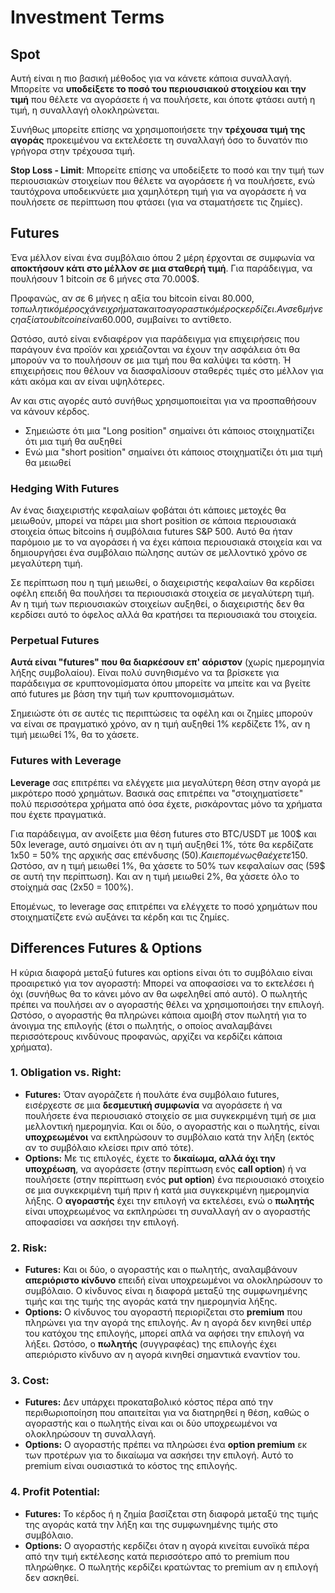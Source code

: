 # Investment Terms

## Spot

Αυτή είναι η πιο βασική μέθοδος για να κάνετε κάποια συναλλαγή. Μπορείτε να **υποδείξετε το ποσό του περιουσιακού στοιχείου και την τιμή** που θέλετε να αγοράσετε ή να πουλήσετε, και όποτε φτάσει αυτή η τιμή, η συναλλαγή ολοκληρώνεται.

Συνήθως μπορείτε επίσης να χρησιμοποιήσετε την **τρέχουσα τιμή της αγοράς** προκειμένου να εκτελέσετε τη συναλλαγή όσο το δυνατόν πιο γρήγορα στην τρέχουσα τιμή.

**Stop Loss - Limit**: Μπορείτε επίσης να υποδείξετε το ποσό και την τιμή των περιουσιακών στοιχείων που θέλετε να αγοράσετε ή να πουλήσετε, ενώ ταυτόχρονα υποδεικνύετε μια χαμηλότερη τιμή για να αγοράσετε ή να πουλήσετε σε περίπτωση που φτάσει (για να σταματήσετε τις ζημίες).

## Futures

Ένα μέλλον είναι ένα συμβόλαιο όπου 2 μέρη έρχονται σε συμφωνία να **αποκτήσουν κάτι στο μέλλον σε μια σταθερή τιμή**. Για παράδειγμα, να πουλήσουν 1 bitcoin σε 6 μήνες στα 70.000$.

Προφανώς, αν σε 6 μήνες η αξία του bitcoin είναι 80.000$, το πωλητικό μέρος χάνει χρήματα και το αγοραστικό μέρος κερδίζει. Αν σε 6 μήνες η αξία του bitcoin είναι 60.000$, συμβαίνει το αντίθετο.

Ωστόσο, αυτό είναι ενδιαφέρον για παράδειγμα για επιχειρήσεις που παράγουν ένα προϊόν και χρειάζονται να έχουν την ασφάλεια ότι θα μπορούν να το πουλήσουν σε μια τιμή που θα καλύψει τα κόστη. Ή επιχειρήσεις που θέλουν να διασφαλίσουν σταθερές τιμές στο μέλλον για κάτι ακόμα και αν είναι υψηλότερες.

Αν και στις αγορές αυτό συνήθως χρησιμοποιείται για να προσπαθήσουν να κάνουν κέρδος.

* Σημειώστε ότι μια "Long position" σημαίνει ότι κάποιος στοιχηματίζει ότι μια τιμή θα αυξηθεί
* Ενώ μια "short position" σημαίνει ότι κάποιος στοιχηματίζει ότι μια τιμή θα μειωθεί

### Hedging With Futures <a href="#mntl-sc-block_7-0" id="mntl-sc-block_7-0"></a>

Αν ένας διαχειριστής κεφαλαίων φοβάται ότι κάποιες μετοχές θα μειωθούν, μπορεί να πάρει μια short position σε κάποια περιουσιακά στοιχεία όπως bitcoins ή συμβόλαια futures S\&P 500. Αυτό θα ήταν παρόμοιο με το να αγοράσει ή να έχει κάποια περιουσιακά στοιχεία και να δημιουργήσει ένα συμβόλαιο πώλησης αυτών σε μελλοντικό χρόνο σε μεγαλύτερη τιμή.&#x20;

Σε περίπτωση που η τιμή μειωθεί, ο διαχειριστής κεφαλαίων θα κερδίσει οφέλη επειδή θα πουλήσει τα περιουσιακά στοιχεία σε μεγαλύτερη τιμή. Αν η τιμή των περιουσιακών στοιχείων αυξηθεί, ο διαχειριστής δεν θα κερδίσει αυτό το όφελος αλλά θα κρατήσει τα περιουσιακά του στοιχεία.

### Perpetual Futures

**Αυτά είναι "futures" που θα διαρκέσουν επ' αόριστον** (χωρίς ημερομηνία λήξης συμβολαίου). Είναι πολύ συνηθισμένο να τα βρίσκετε για παράδειγμα σε κρυπτονομίσματα όπου μπορείτε να μπείτε και να βγείτε από futures με βάση την τιμή των κρυπτονομισμάτων.

Σημειώστε ότι σε αυτές τις περιπτώσεις τα οφέλη και οι ζημίες μπορούν να είναι σε πραγματικό χρόνο, αν η τιμή αυξηθεί 1% κερδίζετε 1%, αν η τιμή μειωθεί 1%, θα το χάσετε.

### Futures with Leverage

**Leverage** σας επιτρέπει να ελέγχετε μια μεγαλύτερη θέση στην αγορά με μικρότερο ποσό χρημάτων. Βασικά σας επιτρέπει να "στοιχηματίσετε" πολύ περισσότερα χρήματα από όσα έχετε, ρισκάροντας μόνο τα χρήματα που έχετε πραγματικά.

Για παράδειγμα, αν ανοίξετε μια θέση futures στο BTC/USDT με 100$ και 50x leverage, αυτό σημαίνει ότι αν η τιμή αυξηθεί 1%, τότε θα κερδίζατε 1x50 = 50% της αρχικής σας επένδυσης (50$). Και επομένως θα έχετε 150$.\
Ωστόσο, αν η τιμή μειωθεί 1%, θα χάσετε το 50% των κεφαλαίων σας (59$ σε αυτή την περίπτωση). Και αν η τιμή μειωθεί 2%, θα χάσετε όλο το στοίχημά σας (2x50 = 100%).

Επομένως, το leverage σας επιτρέπει να ελέγχετε το ποσό χρημάτων που στοιχηματίζετε ενώ αυξάνει τα κέρδη και τις ζημίες.

## Differences Futures & Options

Η κύρια διαφορά μεταξύ futures και options είναι ότι το συμβόλαιο είναι προαιρετικό για τον αγοραστή: Μπορεί να αποφασίσει να το εκτελέσει ή όχι (συνήθως θα το κάνει μόνο αν θα ωφεληθεί από αυτό). Ο πωλητής πρέπει να πουλήσει αν ο αγοραστής θέλει να χρησιμοποιήσει την επιλογή.\
Ωστόσο, ο αγοραστής θα πληρώνει κάποια αμοιβή στον πωλητή για το άνοιγμα της επιλογής (έτσι ο πωλητής, ο οποίος αναλαμβάνει περισσότερους κινδύνους προφανώς, αρχίζει να κερδίζει κάποια χρήματα).

### 1. **Obligation vs. Right:**

* **Futures:** Όταν αγοράζετε ή πουλάτε ένα συμβόλαιο futures, εισέρχεστε σε μια **δεσμευτική συμφωνία** να αγοράσετε ή να πουλήσετε ένα περιουσιακό στοιχείο σε μια συγκεκριμένη τιμή σε μια μελλοντική ημερομηνία. Και οι δύο, ο αγοραστής και ο πωλητής, είναι **υποχρεωμένοι** να εκπληρώσουν το συμβόλαιο κατά την λήξη (εκτός αν το συμβόλαιο κλείσει πριν από τότε).
* **Options:** Με τις επιλογές, έχετε το **δικαίωμα, αλλά όχι την υποχρέωση**, να αγοράσετε (στην περίπτωση ενός **call option**) ή να πουλήσετε (στην περίπτωση ενός **put option**) ένα περιουσιακό στοιχείο σε μια συγκεκριμένη τιμή πριν ή κατά μια συγκεκριμένη ημερομηνία λήξης. Ο **αγοραστής** έχει την επιλογή να εκτελέσει, ενώ ο **πωλητής** είναι υποχρεωμένος να εκπληρώσει τη συναλλαγή αν ο αγοραστής αποφασίσει να ασκήσει την επιλογή.

### 2. **Risk:**

* **Futures:** Και οι δύο, ο αγοραστής και ο πωλητής, αναλαμβάνουν **απεριόριστο κίνδυνο** επειδή είναι υποχρεωμένοι να ολοκληρώσουν το συμβόλαιο. Ο κίνδυνος είναι η διαφορά μεταξύ της συμφωνημένης τιμής και της τιμής της αγοράς κατά την ημερομηνία λήξης.
* **Options:** Ο κίνδυνος του αγοραστή περιορίζεται στο **premium** που πληρώνει για την αγορά της επιλογής. Αν η αγορά δεν κινηθεί υπέρ του κατόχου της επιλογής, μπορεί απλά να αφήσει την επιλογή να λήξει. Ωστόσο, ο **πωλητής** (συγγραφέας) της επιλογής έχει απεριόριστο κίνδυνο αν η αγορά κινηθεί σημαντικά εναντίον του.

### 3. **Cost:**

* **Futures:** Δεν υπάρχει προκαταβολικό κόστος πέρα από την περιθωριοποίηση που απαιτείται για να διατηρηθεί η θέση, καθώς ο αγοραστής και ο πωλητής είναι και οι δύο υποχρεωμένοι να ολοκληρώσουν τη συναλλαγή.
* **Options:** Ο αγοραστής πρέπει να πληρώσει ένα **option premium** εκ των προτέρων για το δικαίωμα να ασκήσει την επιλογή. Αυτό το premium είναι ουσιαστικά το κόστος της επιλογής.

### 4. **Profit Potential:**

* **Futures:** Το κέρδος ή η ζημία βασίζεται στη διαφορά μεταξύ της τιμής της αγοράς κατά την λήξη και της συμφωνημένης τιμής στο συμβόλαιο.
* **Options:** Ο αγοραστής κερδίζει όταν η αγορά κινείται ευνοϊκά πέρα από την τιμή εκτέλεσης κατά περισσότερο από το premium που πληρώθηκε. Ο πωλητής κερδίζει κρατώντας το premium αν η επιλογή δεν ασκηθεί.
